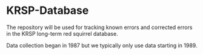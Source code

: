 # KRSP-Database
The repository will be used for tracking known errors and corrected errors in the KRSP long-term red squirrel database.

Data collection began in 1987 but we typically only use data starting in 1989.
